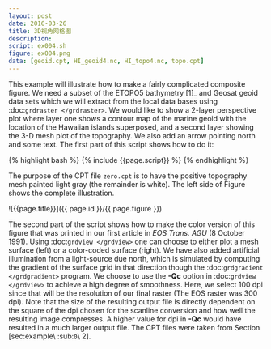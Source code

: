 ```yaml
---
layout: post
date: 2016-03-26
title: 3D视角网格图
description:
script: ex004.sh
figure: ex004.png
data: [geoid.cpt, HI_geoid4.nc, HI_topo4.nc, topo.cpt]
---
```



This example will illustrate how to make a fairly complicated composite
figure. We need a subset of the ETOPO5 bathymetry [1]_ and Geosat geoid
data sets which we will extract from the local data bases using
:doc:`grdraster </grdraster>`. We would like to show a
2-layer perspective plot where layer one shows a contour map of the
marine geoid with the location of the Hawaiian islands superposed, and a
second layer showing the 3-D mesh plot of the topography. We also add an
arrow pointing north and some text. The first part of this script shows
how to do it:


{% highlight bash %}
{% include {{page.script}} %}
{% endhighlight %}

The purpose of the CPT file ``zero.cpt`` is to have the positive topography
mesh painted light gray (the remainder is white). The left side of
Figure shows the complete illustration.

![{{page.title}}]({{ page.id }}/{{ page.figure }})


The second part of the script shows how to make the color version of
this figure that was printed in our first article in *EOS Trans. AGU* (8
October 1991). Using :doc:`grdview </grdview>` one can
choose to either plot a mesh surface (left) or a color-coded surface
(right). We have also added artificial illumination from a light-source
due north, which is simulated by computing the gradient of the surface
grid in that direction though the
:doc:`grdgradient </grdgradient>` program. We choose to
use the **-Qc** option in :doc:`grdview </grdview>` to
achieve a high degree of smoothness. Here, we select 100 dpi since that
will be the resolution of our final raster (The EOS raster was 300 dpi).
Note that the size of the resulting output file is directly dependent on
the square of the dpi chosen for the scanline conversion and how well
the resulting image compresses. A higher value for dpi in **-Qc** would
have resulted in a much larger output file. The CPT files were taken
from Section [sec:example\ :sub:`0`\ 2].